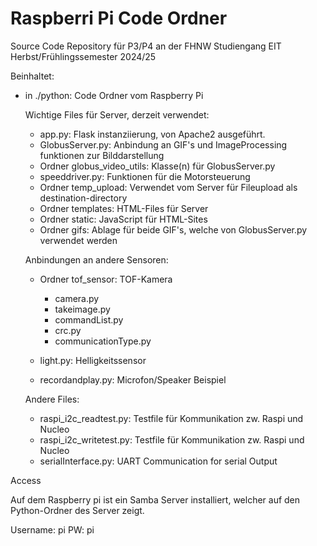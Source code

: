 # Raspberri Pi Code Ordner

Source Code Repository für P3/P4 an der FHNW Studiengang EIT Herbst/Frühlingssemester 2024/25

Beinhaltet:

* in ./python: Code Ordner vom Raspberry Pi
  
  Wichtige Files für Server, derzeit verwendet:
  * app.py: Flask instanziierung, von Apache2 ausgeführt.
  * GlobusServer.py: Anbindung an GIF's und ImageProcessing funktionen zur Bilddarstellung
  * Ordner globus_video_utils: Klasse(n) für GlobusServer.py 
  * speeddriver.py: Funktionen für die Motorsteuerung
  * Ordner temp_upload: Verwendet vom Server für Fileupload als destination-directory
  * Ordner templates: HTML-Files für Server
  * Ordner static: JavaScript für HTML-Sites
  * Ordner gifs: Ablage für beide GIF's, welche von GlobusServer.py verwendet werden

  Anbindungen an andere Sensoren:
  * Ordner tof_sensor: TOF-Kamera
    * camera.py
    * takeimage.py
    * commandList.py
    * crc.py
    * communicationType.py
    
  * light.py: Helligkeitssensor
  * recordandplay.py: Microfon/Speaker Beispiel

  Andere Files:
  * raspi_i2c_readtest.py: Testfile für Kommunikation zw. Raspi und Nucleo
  * raspi_i2c_writetest.py: Testfile für Kommunikation zw. Raspi und Nucleo
  * serialInterface.py: UART Communication for serial Output



Access

Auf dem Raspberry pi ist ein Samba Server installiert, welcher auf den Python-Ordner des Server zeigt.

Username: pi
PW: pi